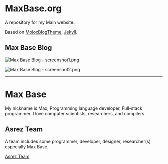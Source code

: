 # MaxBase.org

A repository for my Main website.

Based on [MoloxBlogTheme](https://github.com/BaseMax/MoloxBlogTheme), [Jekyll](https://github.com/jekyll/jekyll).

## Max Base Blog

![Max Base Blog - screenshot1.png](https://raw.githubusercontent.com/BaseMax/MoloxBlogTheme/master/screenshot1.png)

![Max Base Blog - screenshot2.png](https://raw.githubusercontent.com/BaseMax/MoloxBlogTheme/master/screenshot2.png)

---------

# Max Base

My nickname is Max, Programming language developer, Full-stack programmer. I love computer scientists, researchers, and compilers.

## Asrez Team

A team includes some programmer, developer, designer, researcher(s) especially Max Base.

[Asrez Team](https://www.asrez.com/)
